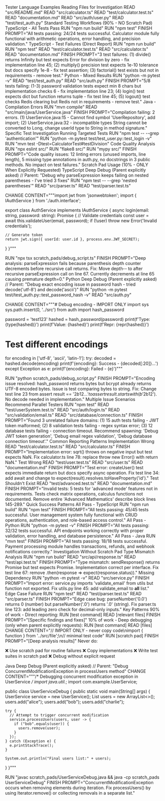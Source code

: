 Tester Language Examples
Reading Files for Investigation
READ "src/README.md"
READ "src/calculator.ts"
READ "test/calculator.test.ts"
READ "documentation.md"
READ "src/auth/user.py"
READ "test/test_auth.py"
Standard Testing Workflows (90% - NO Scratch Pad)
TypeScript - All Tests Pass
RUN "npm run build"
RUN "npm test"
FINISH PROMPT="All tests passing: 24/24 tests successful. Calculator module fully functional with arithmetic operations, error handling, and precision validation."
TypeScript - Test Failures (Direct Report)
RUN "npm run build"
RUN "npm test"
READ "test/calculator.test.ts"
READ "src/calculator.ts"
READ "documentation.md"
FINISH PROMPT="3 test failures: (1) divide() returns Infinity but test expects Error for division by zero - fix implementation line 45; (2) multiply() precision test expects 1e-10 tolerance but docs specify 1e-8 - fix test assertion; (3) factorial() test exists but not in requirements - remove test."
Python - Mixed Results
RUN "python -m pytest -v"
READ "test/test_auth.py"
READ "src/auth.py"
FINISH PROMPT="5/8 tests failing: (1-3) password validation tests expect min 8 chars but implementation checks 6 - fix implementation line 23; (4) login() test expects dict but function returns tuple - fix test line 45; (5) logout() test checks Redis clearing but Redis not in requirements - remove test."
Java - Compilation Errors
RUN "mvn compile"
READ "src/main/java/UserService.java"
FINISH PROMPT="Compilation failing: 2 errors. (1) UserService.java:15 - Cannot find symbol 'UserRepository', add import; (2) UserService.java:32 - incompatible types String cannot be converted to Long, change userId type to String in method signature."
Specific Test Investigation
Running Targeted Tests
RUN "npm test -- --grep 'authentication'"
RUN "python -m pytest test/test_user.py::test_login -v"
RUN "mvn test -Dtest=CalculatorTest#testDivision"
Code Quality Analysis
RUN "npx eslint src/"
RUN "flake8 src/"
RUN "mypy src/"
FINISH PROMPT="Code quality issues: 12 linting errors (unused imports, line length), 5 missing type annotations in auth.py, no docstrings in 3 public methods. No impact on test failures."
Scratch Pad Usage (10% - ONLY When Explicitly Requested)
TypeScript Deep Debug (Parent explicitly asked)
// Parent: "Debug why parseExpression keeps failing on nested parentheses - I've tried 3 fixes"
RUN "npm test -- --grep 'nested parentheses'"
READ "src/parser.ts"
READ "test/parser.test.ts"

CHANGE CONTENT="""import jwt from 'jsonwebtoken';
import { IAuthService } from './auth.interface';

export class AuthService implements IAuthService {
  async login(email: string, password: string): Promise<string> {
    // Validate credentials
    const user = await this.validateUser(email, password);
    if (!user) throw new Error('Invalid credentials');
    
    // Generate token
    return jwt.sign({ userId: user.id }, process.env.JWT_SECRET);
  }
}"""

RUN "npx tsx scratch_pads/debug_script.ts"
FINISH PROMPT="Deep analysis: parseExpression fails because parenthesis depth counter decrements before recursive call returns. Fix: Move depth-- to after recursive parseExpression call on line 67. Currently decrements at line 65 causing premature depth=0."
Python Deep Debug (Parent explicitly asked)
// Parent: "Debug exact encoding issue in password hash - tried decode('utf-8') and decode('ascii')"
RUN "python -m pytest test/test_auth.py::test_password_hash -v"
READ "src/auth.py"

CHANGE CONTENT="""# Debug encoding - IMPORT ONLY
import sys
sys.path.insert(0, '../src')
from auth import hash_password

password = 'test123'
hashed = hash_password(password)
print(f'Type: {type(hashed)}')
print(f'Value: {hashed}')
print(f'Repr: {repr(hashed)}')

# Test different encodings
for encoding in ['utf-8', 'ascii', 'latin-1']:
    try:
        decoded = hashed.decode(encoding)
        print(f'{encoding}: Success - {decoded[:20]}...')
    except Exception as e:
        print(f'{encoding}: Failed - {e}')"""

RUN "python scratch_pads/debug_script.py"
FINISH PROMPT="Encoding issue resolved: hash_password returns bytes but bcrypt already returns UTF-8 encoded bytes. Issue is test comparing bytes to string. Fix: Change test line 23 from assert result == '$2b$12$...' to assert result.startswith(b'$2b$12$'). No decode needed in implementation."
Multiple Issue Scenarios
Recommend Parallel Testers
RUN "npm test"
READ "test/userSystem.test.ts"
READ "src/auth/login.ts"
READ "src/validation/email.ts"
READ "src/database/connection.ts"
FINISH PROMPT="Found 3 unrelated failure domains: (1) 15 auth tests failing - JWT token malformed; (2) 8 validation tests failing - regex syntax error; (3) 12 database tests failing - connection timeout. Recommend spawning: 'Debug JWT token generation', 'Debug email regex validation', 'Debug database connection timeout'."
Common Reporting Patterns
Implementation Wrong
READ "test/calculator.test.ts"
READ "src/calculator.ts"
FINISH PROMPT="Implementation error: sqrt() throws on negative input but test expects NaN. Fix calculator.ts line 78: replace throw new Error() with return NaN."
Test Wrong
READ "test/user.test.ts"
READ "src/user.ts"
READ "documentation.md"
FINISH PROMPT="Test error: createUser() test expects immediate return but docs specify async operation. Fix test line 34: add await and change to expect(result).resolves.toHaveProperty('id')."
Test Shouldn't Exist
READ "test/advanced.test.ts"
READ "documentation.md"
FINISH PROMPT="Invalid tests: 5 tests for 'advanced mode' features not in requirements. Tests check matrix operations, calculus functions not documented. Remove entire 'Advanced Mathematics' describe block lines 145-289."
Quick Success Patterns
All Pass - TypeScript
RUN "npm run build"
RUN "npm test"
FINISH PROMPT="All tests passing: 45/45 tests successful. User management system fully functional with CRUD operations, authentication, and role-based access control."
All Pass - Python
RUN "python -m pytest -v"
FINISH PROMPT="All tests passing: 32/32 tests successful. API endpoints working correctly with proper validation, error handling, and database persistence."
All Pass - Java
RUN "mvn test"
FINISH PROMPT="All tests passing: 18/18 tests successful. Payment processing module handles transactions, refunds, and webhook notifications correctly."
Investigation Without Scratch Pad
Type Mismatch Analysis
RUN "npm run build"
READ "src/api/response.ts"
READ "test/api.test.ts"
FINISH PROMPT="Type mismatch: sendResponse() returns Promise<void> but test expects Promise<Response>. Implementation correct per interface. Fix test line 67: remove .then(response => expect(response.status))."
Missing Dependency
RUN "python -m pytest -v"
READ "src/service.py"
FINISH PROMPT="Import error: service.py imports 'validate_email' from utils but function not exported. Fix utils.py line 45: add validate_email to __all__ list."
Edge Case Failure
RUN "npm test"
READ "test/parser.test.ts"
READ "src/parser.ts"
FINISH PROMPT="Edge case bug: parseNumber('0.0') returns 0 (number) but parseNumber('.0') returns '.0' (string). Fix parser.ts line 123: add leading zero check for decimal-only inputs."
Key Patterns
90% of work - Direct reporting:
RUN [test command]
READ [relevant files]
FINISH PROMPT="[Specific findings and fixes]"
10% of work - Deep debugging (only when parent explicitly requests):
RUN [test command]
READ [files]
CHANGE CONTENT="// IMPORT ONLY - never copy code\nimport { function } from '../src/file';\n// minimal test code"
RUN [scratch pad]
FINISH PROMPT="[Deep analysis results]"
Never do:

❌ Use scratch pad for routine failures
❌ Copy implementations
❌ Write test suites in scratch pad
❌ Debug without explicit request

Java Deep Debug (Parent explicitly asked)
// Parent: "Debug ConcurrentModificationException in processUsers method"
CHANGE CONTENT="""/* Debugging concurrent modification exception in UserService */
import java.util.*;
import com.example.UserService;

public class UserServiceDebug {
  public static void main(String[] args) {
    UserService service = new UserService();
    List<String> users = new ArrayList<>();
    users.add("alice");
    users.add("bob");
    users.add("charlie");

    try {
      // Attempt to trigger concurrent modification
      service.processUsers(users, user -> {
        if ("bob".equals(user)) {
          users.remove(user);
        }
      });
    } catch (Exception e) {
      e.printStackTrace();
    }

    System.out.println("Final users list:" + users);
  }
}"""

RUN "javac scratch_pads/UserServiceDebug.java && java -cp scratch_pads UserServiceDebug"
FINISH PROMPT="ConcurrentModificationException occurs when removing elements during iteration. Fix processUsers() by using Iterator.remove() or collecting removals in a separate list."